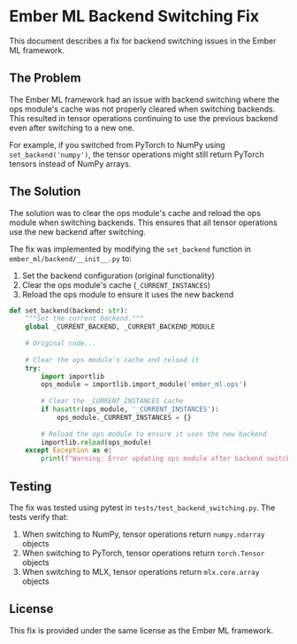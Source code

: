 # Ember ML Backend Switching Fix

This document describes a fix for backend switching issues in the Ember ML framework.

## The Problem

The Ember ML framework had an issue with backend switching where the ops module's cache was not properly cleared when switching backends. This resulted in tensor operations continuing to use the previous backend even after switching to a new one.

For example, if you switched from PyTorch to NumPy using `set_backend('numpy')`, the tensor operations might still return PyTorch tensors instead of NumPy arrays.

## The Solution

The solution was to clear the ops module's cache and reload the ops module when switching backends. This ensures that all tensor operations use the new backend after switching.

The fix was implemented by modifying the `set_backend` function in `ember_ml/backend/__init__.py` to:

1. Set the backend configuration (original functionality)
2. Clear the ops module's cache (`_CURRENT_INSTANCES`)
3. Reload the ops module to ensure it uses the new backend

```python
def set_backend(backend: str):
    """Set the current backend."""
    global _CURRENT_BACKEND, _CURRENT_BACKEND_MODULE
    
    # Original code...
    
    # Clear the ops module's cache and reload it
    try:
        import importlib
        ops_module = importlib.import_module('ember_ml.ops')
        
        # Clear the _CURRENT_INSTANCES cache
        if hasattr(ops_module, '_CURRENT_INSTANCES'):
            ops_module._CURRENT_INSTANCES = {}
        
        # Reload the ops module to ensure it uses the new backend
        importlib.reload(ops_module)
    except Exception as e:
        print(f"Warning: Error updating ops module after backend switch: {e}")
```

## Testing

The fix was tested using pytest in `tests/test_backend_switching.py`. The tests verify that:

1. When switching to NumPy, tensor operations return `numpy.ndarray` objects
2. When switching to PyTorch, tensor operations return `torch.Tensor` objects
3. When switching to MLX, tensor operations return `mlx.core.array` objects

## License

This fix is provided under the same license as the Ember ML framework.
